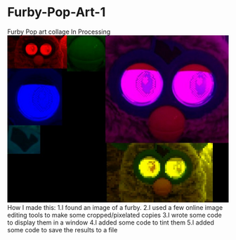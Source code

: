 # Furby-Pop-Art-1
Furby Pop art collage In Processing
![furby collage](https://raw.githubusercontent.com/Meandmyfurbies/Furby-Pop-Art-1/master/furbycollage.jpg)
How I made this:
1.I found an image of a furby.
2.I used a few online image editing tools to make some cropped/pixelated copies
3.I wrote some code to display them in a window
4.I added some code to tint them
5.I added some code to save the results to a file
